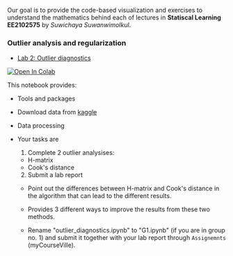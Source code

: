  Our goal is to provide the code-based visualization and exercises to understand the mathematics behind each of lectures in **Statiscal Learning EE2102575** by *Suwichaya Suwanwimolkul*.


### Outlier analysis and regularization 
  
  - [Lab 2: Outlier diagnostics](outlier_diagnostics.ipynb) 

  <a target="_blank" href="https://colab.research.google.com/github/GenAI-CUEE/Statistical-Learning-EE575-Y2024/blob/master/Lab2/outlier_diagnostics.ipynb"> <img src="https://colab.research.google.com/assets/colab-badge.svg" alt="Open In Colab"/>
  </a>
 
  This notebook provides:  
  - Tools and packages
  
  - Download data from [kaggle](https://www.kaggle.com/competitions/house-prices-advanced-regression-techniques/data) 
  - Data processing

  - Your tasks are 
    
    1. Complete 2 outlier analysises:
      - H-matrix    
      - Cook's distance  

    2. Submit a lab report 
      - Point out the differences between H-matrix and Cook's distance in the algorithm that can lead to the different results. 
      - Provides 3 different ways to improve the results from these two methods.      
  
    - Rename "outlier_diagnostics.ipynb"  to "G1.ipynb"  (if you are in group no. 1) and submit it together with your lab report through `Assignemnts` (myCourseVille).